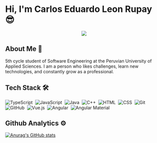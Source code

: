# Hi, I'm Carlos Eduardo Leon Rupay 😎

<div align="center"> 
    <image src="https://i.pinimg.com/originals/e4/26/70/e426702edf874b181aced1e2fa5c6cde.gif">
</div>

## About Me 🧐

5th cycle student of Software Engineering at the Peruvian University of Applied Sciences. I am a person who likes challenges, learn new technologies, and constantly grow as a professional.


## Tech Stack 🛠️

![TypeScript](https://img.shields.io/badge/-TypeScript-05122A?style=flat&logo=TypeScript)&nbsp;
![JavaScript](https://img.shields.io/badge/-JavaScript-05122A?style=flat&logo=JavaScript)&nbsp;
![Java](https://img.shields.io/badge/-Java-05122A?style=flat&logo=Java&logoColor=FFA518)&nbsp;
![C++](https://img.shields.io/badge/-C++-05122A?style=flat&logo=C%2B%2B&logoColor=00599C)&nbsp;
![HTML](https://img.shields.io/badge/-HTML-05122A?style=flat&logo=HTML5)&nbsp;
![CSS](https://img.shields.io/badge/-CSS-05122A?style=flat&logo=CSS3&logoColor=1572B6)&nbsp;
![Git](https://img.shields.io/badge/-Git-05122A?style=flat&logo=git)&nbsp;
![GitHub](https://img.shields.io/badge/-GitHub-05122A?style=flat&logo=github)&nbsp;
![Vue.js](https://img.shields.io/badge/-Vue.js-05122A?style=flat&logo=Vue.js)&nbsp;
![Angular](https://img.shields.io/badge/-Angular-05122A?style=flat&logo=Angular&logoColor=FF0000)&nbsp;
![Angular Material](https://img.shields.io/badge/-Angular%20Material-05122A?style=flat&logo=angular&logoColor=ff9100)&nbsp;
    
## Github Analytics ⚙️
[![Anurag's GitHub stats](https://github-readme-stats.vercel.app/api?username=anuraghazra)](https://github.com/anuraghazra/github-readme-stats)
